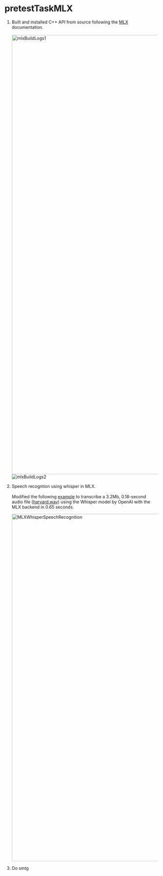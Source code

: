 # pretestTaskMLX
1. Built and installed C++ API from source following the [MLX](https://ml-explore.github.io/mlx/build/html/install.html) documentation.</br></br>
   <img width="1440" alt="mlxBuildLogs1" src="https://github.com/rum1887/pretestTaskMLX/assets/57267583/c7160026-12f5-433d-a8a0-61768c852f8d">
   ![mlxBuildLogs2](https://github.com/rum1887/pretestTaskMLX/assets/57267583/33800c6d-71cb-48ce-af6a-570699e969d6)
2. Speech recogntion using whisper in MLX. </br></br>
   Modified the following [example](https://github.com/ml-explore/mlx-examples/tree/main/whisper) to transcribe a 3.2Mb, 0.18-second audio file ([harvard.wav](https://www.kaggle.com/datasets/pavanelisetty/sample-audio-files-for-speech-recognition)) using the Whisper model by OpenAI with the MLX backend in 0.65 seconds.
   
   <img width="1139" alt="MLXWhisperSpeechRecognition" src="https://github.com/rum1887/pretestTaskMLX/assets/57267583/db57d4ae-6322-4a81-b6a1-97457aed7497">

4. Do smtg


